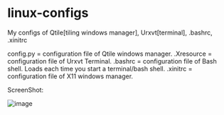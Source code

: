 # linux-configs
My configs of Qtile[tiling windows manager], Urxvt[terminal], .bashrc, .xinitrc


config.py = configuration file of Qtile windows manager.
.Xresource = configuration file of Urxvt Terminal.
.bashrc = configuration file of Bash shell. Loads each time you start a terminal/bash shell.
.xinitrc = configuration file of X11 windows manager.


ScreenShot:

![image](https://github.com/Vserker/linux-configs/assets/136329414/96a5f0e1-79ee-4b37-8120-8c8b05f348ab)


